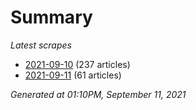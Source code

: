 # Summary
*Latest scrapes*
* [2021-09-10](https://github.com/nuuuwan/news_lk/blob/data/news_lk.2021-09-10.json) (237 articles)
* [2021-09-11](https://github.com/nuuuwan/news_lk/blob/data/news_lk.2021-09-11.json) (61 articles)

*Generated at 01:10PM, September 11, 2021*